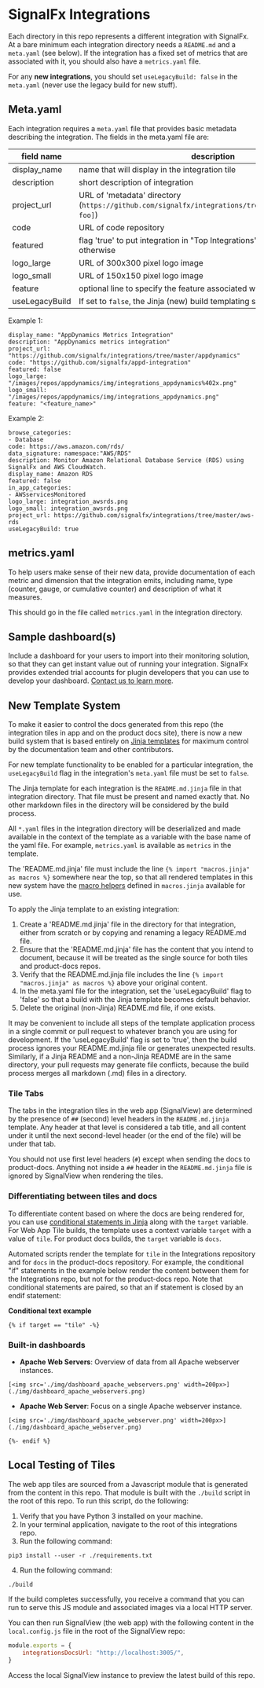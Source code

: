 # SignalFx Integrations

Each directory in this repo represents a different integration with SignalFx.
At a bare minimum each integration directory needs a `README.md` and a
`meta.yaml` (see below).  If the integration has a fixed set of metrics that
are associated with it, you should also have a `metrics.yaml` file.

For any **new integrations**, you should set `useLegacyBuild: false` in the
`meta.yaml` (never use the legacy build for new stuff).

## Meta.yaml

Each integration requires a `meta.yaml` file that provides basic metadata
describing the integration.  The fields in the meta.yaml file are:

| field name | description |
|------------|-------------|
| display\_name | name that will display in the integration tile|
| description | short description of integration |
| project\_url | URL of 'metadata' directory (`https://github.com/signalfx/integrations/tree/master/[integration-foo]`)|
| code | URL of code repository |
| featured | flag 'true' to put integration in "Top Integrations" section but 'false' otherwise |
| logo\_large | URL of 300x300 pixel logo image |
| logo\_small | URL of 150x150 pixel logo image |
| feature | optional line to specify the feature associated with the integration |
| useLegacyBuild | If set to `false`, the Jinja (new) build templating system will be used |


Example 1:

```
display_name: "AppDynamics Metrics Integration"
description: "AppDynamics metrics integration"
project_url: "https://github.com/signalfx/integrations/tree/master/appdynamics"
code: "https://github.com/signalfx/appd-integration"
featured: false
logo_large: "/images/repos/appdynamics/img/integrations_appdynamics%402x.png"
logo_small: "/images/repos/appdynamics/img/integrations_appdynamics.png"
feature: "<feature_name>"
```

Example 2:

```
browse_categories:
- Database
code: https://aws.amazon.com/rds/
data_signature: namespace:"AWS/RDS"
description: Monitor Amazon Relational Database Service (RDS) using SignalFx and AWS CloudWatch.
display_name: Amazon RDS
featured: false
in_app_categories:
- AWSservicesMonitored
logo_large: integration_awsrds.png
logo_small: integration_awsrds.png
project_url: https://github.com/signalfx/integrations/tree/master/aws-rds
useLegacyBuild: true
```

## metrics.yaml

To help users make sense of their new data, provide documentation of each
metric and dimension that the integration emits, including name, type (counter,
gauge, or cumulative counter) and description of what it measures.

This should go in the file called `metrics.yaml` in the integration directory.

## Sample dashboard(s)

Include a dashboard for your users to import into their monitoring solution, so that they can get instant value out of running your integration. SignalFx provides extended trial accounts for plugin developers that you can use to develop your dashboard. <a target="_blank" href="mailto:community@signalfx.com">Contact us to learn more</a>.

## New Template System

To make it easier to control the docs generated from this repo (the integration
tiles in app and on the product docs site), there is now a new build system
that is based entirely on [Jinja templates](https://jinja.palletsprojects.com/en/2.11.x/templates/)
for maximum control by the documentation team and other contributors.

For new template functionality to be enabled for a particular integration, the `useLegacyBuild` flag
in the integration's `meta.yaml` file must be set to `false`.

The Jinja template for each integration is the `README.md.jinja` file in that
integration directory.  That file must be present and named exactly that.  No
other markdown files in the directory will be considered by the build process.

All `*.yaml` files in the integration directory will be deserialized and made
available in the context of the template as a variable with the base name of
the yaml file.  For example, `metrics.yaml` is available as `metrics` in the
template.

The 'README.md.jinja' file must include the line
`{% import "macros.jinja" as macros %}` somewhere near the top, so that all rendered templates in this new system have the [macro
helpers](https://jinja.palletsprojects.com/en/2.11.x/templates/#macros) defined
in `macros.jinja` available for use.  

To apply the Jinja template to an existing integration:
1. Create a 'README.md.jinja' file in the directory for that integration, either from scratch or by copying and renaming a legacy README.md file.
2. Ensure that the 'README.md.jinja' file has the content that you intend to document, because it will be treated as
the single source for both tiles and product-docs repos.
3. Verify that the README.md.jinja file includes the line
`{% import "macros.jinja" as macros %}` above your original content.
4. In the meta.yaml file for the integration, set the 'useLegacyBuild' flag to 'false' so that a build with the Jinja template
becomes default behavior.
5. Delete the original (non-Jinja) README.md file, if one exists.

It may be convenient to include all steps of the template application process in a single commit or pull request to whatever branch you
are using for development. If the 'useLegacyBuild' flag is set to 'true', then the build process ignores your README.md.jinja file or generates
unexpected results. Similarly, if a Jinja README and a non-Jinja README are in the same directory, your pull requests may generate file conflicts, because
the build process merges all markdown (.md) files in a directory.

### Tile Tabs
The tabs in the integration tiles in the web app (SignalView) are determined by
the presence of `##` (second) level headers in the `README.md.jinja` template.
Any header at that level is considered a tab title, and all content under it until the next
second-level header (or the end of the file) will be under that tab.  

You should not use first level headers (`#`) except when sending the docs to
product-docs.  Anything not inside a `##` header in the `README.md.jinja` file
is ignored by SignalView when rendering the tiles.

### Differentiating between tiles and docs
To differentiate content based on where the docs are being rendered for, you
can use [conditional statements in
Jinja](https://jinja.palletsprojects.com/en/2.11.x/templates/#if) along with
the `target` variable. For Web App Tile builds, the template uses a
context variable `target` with a value of `tile`. For product docs builds, the
`target` variable is `docs`.

Automated scripts render the template for `tile` in the Integrations repository and for `docs` in the product-docs
repository. For example, the conditional "if" statements in the example below render the content between them for the Integrations repo, but
not for the product-docs repo. Note that conditional statements are paired, so that an if statement is closed by an endif statement:

**Conditional text example**

`{% if target == "tile" -%}`

### Built-in dashboards

- **Apache Web Servers**: Overview of data from all Apache webserver instances.

 `[<img src='./img/dashboard_apache_webservers.png' width=200px>](./img/dashboard_apache_webservers.png)`

- **Apache Web Server**: Focus on a single Apache webserver instance.

`[<img src='./img/dashboard_apache_webserver.png' width=200px>](./img/dashboard_apache_webserver.png)`

`{%- endif %}`

## Local Testing of Tiles

The web app tiles are sourced from a Javascript module that is generated from
the content in this repo.  That module is built with the `./build` script in
the root of this repo.  To run this script, do the following:
1. Verify that you have Python 3 installed on your machine.  
2. In your terminal application, navigate to the root of this integrations repo.
3. Run the following command:

`pip3 install --user -r ./requirements.txt`

4. Run the following command:

`./build`

If the build completes successfully, you receive a command that you can run to
serve this JS module and associated images via a local HTTP server.  

You can
then run SignalView (the web app) with the following content in the
`local.config.js` file in the root of the SignalView repo:

```js
module.exports = {
    integrationsDocsUrl: "http://localhost:3005/",
}
```

Access the local SignalView instance to preview the latest build
of this repo.
